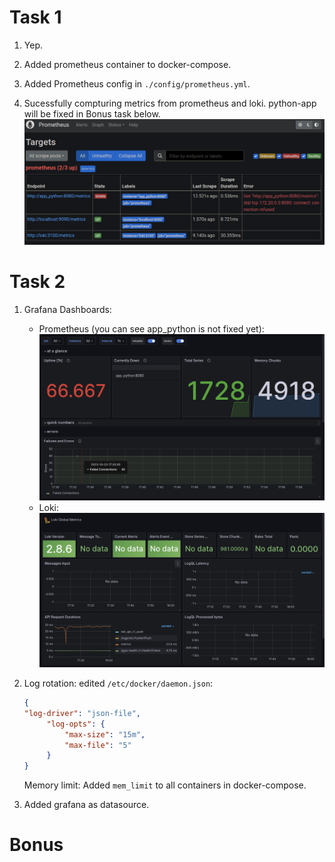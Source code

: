# Task 1

1. Yep.

2. Added prometheus container to docker-compose.

3. Added Prometheus config in `./config/prometheus.yml`.

4. Sucessfully compturing metrics from prometheus and loki.
   python-app will be fixed in Bonus task below.
   ![Alt text](image-1.png)

# Task 2

1. Grafana Dashboards:
   * Prometheus (you can see app\_python is not fixed yet):
     ![Alt text](grafana-prometheus.png)
   * Loki:
     ![Alt text](grafana-loki.png)

2. Log rotation: edited `/etc/docker/daemon.json`:

   ```json
   {
   "log-driver": "json-file",
        "log-opts": {
            "max-size": "15m",
            "max-file": "5"
        }
   }
   ```

   Memory limit: Added `mem_limit` to all containers in docker-compose.

3. Added grafana as datasource.

# Bonus

